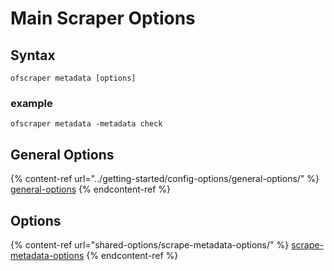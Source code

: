 # Main Scraper Options

## Syntax

```
ofscraper metadata [options]
```

### example

```
ofscraper metadata -metadata check
```

## General Options

{% content-ref url="../getting-started/config-options/general-options/" %}
[general-options](../getting-started/config-options/general-options/)
{% endcontent-ref %}

## Options

{% content-ref url="shared-options/scrape-metadata-options/" %}
[scrape-metadata-options](shared-options/scrape-metadata-options/)
{% endcontent-ref %}
